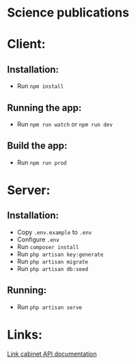 # Science publications

# Client:
## Installation:
* Run `npm install`

## Running the app:
* Run `npm run watch` or `npm run dev`

## Build the app:
* Run `npm run prod`

# Server:
## Installation:
* Copy `.env.example` to `.env`
* Configure `.env`
* Run `composer install`
* Run `php artisan key:generate`
* Run `php artisan migrate`
* Run `php artisan db:seed`

## Running:
* Run `php artisan serve`

# Links:
<a href="https://www.dropbox.com/s/vfh6bd6xxa0c48k/api.pdf?dl=0">Link cabinet API documentation</a>